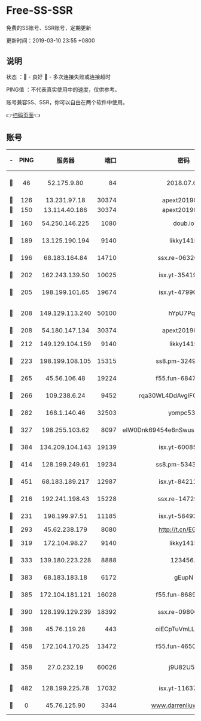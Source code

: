 # Free-SS-SSR

免费的SS账号、SSR账号，定期更新

更新时间：2019-03-10 23:55 +0800

## 说明

状态     ：🙂 - 良好 🙁 - 多次连接失败或连接超时

PING值   ：不代表真实使用中的速度，仅供参考。

账号兼容SS、SSR，你可以自由在两个软件中使用。

👉[扫码页面](https://liesauer.github.io/Free-SS-SSR/)👈

## 账号

|-|PING|服务器|端口|密码|加密方式|区域|
|:----:|:----:|:-----:|-----:|:----:|:----:|:----:|
|🙂|46|52.175.9.80|84|2018.07.07|chacha20-ietf-poly1305|HK|
|🙂|126|13.231.97.18|30374|apext2019006|chacha20|JP|
|🙂|150|13.114.40.186|30374|apext2019006|chacha20|JP|
|🙂|160|54.250.146.225|1080|doub.io|aes-256-cfb|JP|
|🙂|189|13.125.190.194|9140|likky1415|aes-256-cfb|KR|
|🙂|196|68.183.164.84|14710|ssx.re-06320738|aes-256-cfb|US|
|🙂|202|162.243.139.50|10025|isx.yt-35419673|aes-256-cfb|US|
|🙂|205|198.199.101.65|19674|isx.yt-47990500|aes-256-cfb|US|
|🙂|208|149.129.113.240|50100|hYpU7PqP|chacha20-ietf-poly1305|CN|
|🙂|208|54.180.147.134|30374|apext2019006|chacha20|KR|
|🙂|212|149.129.104.159|9140|likky1415|aes-256-cfb|HK|
|🙂|223|198.199.108.105|15315|ss8.pm-32497481|aes-256-cfb|US|
|🙂|265|45.56.106.48|19224|f55.fun-68474983|aes-256-cfb|US|
|🙂|266|109.238.6.24|9452|rqa30WL4DdAvgIFG6Fs3znzTa|aes-256-cfb|FR|
|🙂|282|168.1.140.46|32503|yompc535|aes-256-cfb|AU|
|🙂|327|198.255.103.62|8097|eIW0Dnk69454e6nSwuspv9DmS201tQ0D|aes-256-cfb|US|
|🙂|384|134.209.104.143|19139|isx.yt-60085477|aes-256-cfb|SG|
|🙂|414|128.199.249.61|19234|ss8.pm-53433179|aes-256-cfb|SG|
|🙂|451|68.183.189.217|12987|isx.yt-84211383|aes-256-cfb|SG|
|🙂|216|192.241.198.43|15228|ssx.re-14729949|aes-256-cfb|US|
|🙂|231|198.199.97.51|11185|isx.yt-58493850|aes-256-cfb|US|
|🙂|293|45.62.238.179|8080|http://t.cn/EGJIyrl|rc4-md5|CA|
|🙂|319|172.104.98.27|9140|likky1415|aes-256-cfb|JP|
|🙂|333|139.180.223.228|8888|123456..|aes-256-cfb|JP|
|🙂|383|68.183.183.18|6172|gEupN|aes-256-cfb|SG|
|🙂|385|172.104.181.121|16028|f55.fun-86890630|aes-256-cfb|SG|
|🙂|390|128.199.129.239|18392|ssx.re-09806935|aes-256-cfb|SG|
|🙂|398|45.76.119.28|443|oiECpTuVmLLxk4Ts|aes-256-cfb|AU|
|🙂|458|172.104.170.25|13472|f55.fun-46502353|aes-256-cfb|SG|
|🙁|358|27.0.232.19|60026|j9U82U53|xchacha20-ietf-poly1305|HK|
|🙁|482|128.199.225.78|17032|isx.yt-11637665|aes-256-cfb|SG|
|🙁|0|45.76.125.90|3344|www.darrenliuwei.com|aes-256-cfb|AU|
